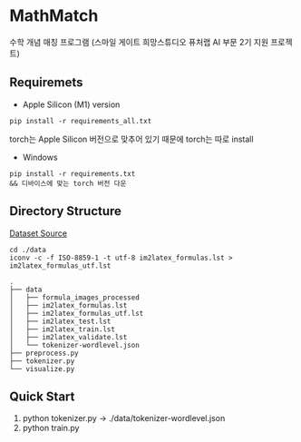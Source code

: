 # MathMatch
수학 개념 매칭 프로그램 (스마일 게이트 희망스튜디오 퓨처랩 AI 부문 2기 지원 프로젝트)

## Requiremets
- Apple Silicon (M1) version
```
pip install -r requirements_all.txt
```
torch는 Apple Silicon 버전으로 맞추어 있기 때문에 torch는 따로 install 
- Windows
```
pip install -r requirements.txt
&& 디바이스에 맞는 torch 버전 다운
```

## Directory Structure
[Dataset Source](https://anvilproject.org/guides/content/creating-links)
```
cd ./data
iconv -c -f ISO-8859-1 -t utf-8 im2latex_formulas.lst > im2latex_formulas_utf.lst

.
├── data
│   ├── formula_images_processed
│   ├── im2latex_formulas.lst 
│   ├── im2latex_formulas_utf.lst 
│   ├── im2latex_test.lst
│   ├── im2latex_train.lst
│   ├── im2latex_validate.lst
│   └── tokenizer-wordlevel.json
├── preprocess.py
├── tokenizer.py
└── visualize.py
```
## Quick Start
1. python tokenizer.py -> ./data/tokenizer-wordlevel.json
2. python train.py
